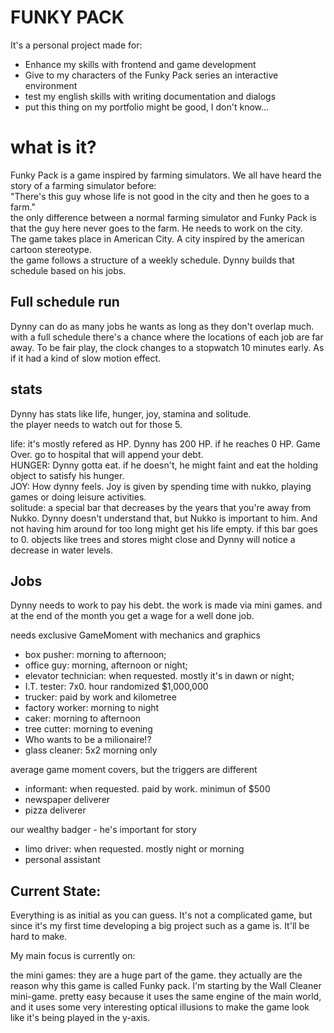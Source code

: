 # FUNKY PACK #
It's a personal project made for:
- Enhance my skills with frontend and game development
- Give to my characters of the Funky Pack series an interactive environment
- test my english skills with writing documentation and dialogs
- put this thing on my portfolio might be good, I don't know...

# what is it?
Funky Pack is a game inspired by farming simulators. We all have heard the story of a farming simulator before: <br>
"There's this guy whose life is not good in the city and then he goes to a farm." <br>
the only difference between a normal farming simulator and Funky Pack is that the guy here never goes to the farm. He needs to work on the city.<br>
The game takes place in American City. A city inspired by the american cartoon stereotype. <br>
the game follows a structure of a weekly schedule. Dynny builds that schedule based on his jobs.

Full schedule run
-
Dynny can do as many jobs he wants as long as they don't overlap much. with a full schedule there's a chance where the locations of each job are far away. To be fair play, the clock changes to a stopwatch 10 minutes early. As if it had a kind of slow motion effect.

stats
-
Dynny has stats like life, hunger, joy, stamina and solitude. <br>
the player needs to watch out for those 5.

life: it's mostly refered as HP. Dynny has 200 HP. if he reaches 0 HP. Game Over. go to hospital that will append your debt. <br>
HUNGER: Dynny gotta eat. if he doesn't, he might faint and eat the holding object to satisfy his hunger. <br>
JOY: How dynny feels. Joy is given by spending time with nukko, playing games or doing leisure activities. <br>
solitude: a special bar that decreases by the years that you're away from Nukko. Dynny doesn't understand that, but Nukko is important to him. And not having him around for too long might get his life empty. if this bar goes to 0. objects like trees and stores might close and Dynny will notice a decrease in water levels.

Jobs
-
Dynny needs to work to pay his debt. the work is made via mini games. and at the end of the month you get a wage for a well done job.


needs exclusive GameMoment with mechanics and graphics
- box pusher: morning to afternoon;
- office guy: morning, afternoon or night;
- elevator technician: when requested. mostly it's in dawn or night;
- I.T. tester: 7x0. hour randomized $1,000,000
- trucker: paid by work and kilometree
- factory worker: morning to night
- caker: morning to afternoon
- tree cutter: morning to evening
- Who wants to be a milionaire!?
- glass cleaner: 5x2 morning only

average game moment covers, but the triggers are different
- informant: when requested. paid by work. minimun of $500
- newspaper deliverer
- pizza deliverer

our wealthy badger - he's important for story
- limo driver: when requested. mostly night or morning
- personal assistant

Current State:
-
Everything is as initial as you can guess. It's not a complicated game, but since it's my first time developing a big project such as a game is. It'll be hard to make.

My main focus is currently on:

the mini games:
they are a huge part of the game. they actually are the reason why this game is called Funky pack.
I'm starting by the Wall Cleaner mini-game. pretty easy because it uses the same engine of the main world, and it uses some very interesting optical illusions to make the game look like it's being played in the y-axis.